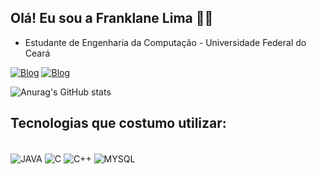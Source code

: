## Olá! Eu sou a Franklane Lima 👋🏼

- Estudante de Engenharia da Computação - Universidade Federal do Ceará
  
[![Blog](https://img.shields.io/badge/YouTube-FF0000?style=for-the-badge&logo=youtube&logoColor=white)](https://www.youtube.com/channel/UCWyuuc8NjYH343F_zqsmkXQ)
[![Blog](https://img.shields.io/badge/LinkedIn-0077B5?style=for-the-badge&logo=linkedin&logoColor=white)](https://www.linkedin.com/in/franklane-lima-443072235/)

![Anurag's GitHub stats](https://github-readme-stats.vercel.app/api?username=FranklaneL&show_icons=true&theme=dark)

## Tecnologias que costumo utilizar:
<div style="display: inline_block"><br/>
<img align="center" alt="JAVA" src="https://img.shields.io/badge/Java-ED8B00?style=for-the-badge&logo=openjdk&logoColor=white"/>
<img align="center" alt="C" src="https://img.shields.io/badge/C-00599C?style=for-the-badge&logo=c&logoColor=white"/>
<img align="center" alt="C++" src="https://img.shields.io/badge/C%2B%2B-00599C?style=for-the-badge&logo=c%2B%2B&logoColor=white"/>
<img align="center" alt="MYSQL" src="https://img.shields.io/badge/MySQL-005C84?style=for-the-badge&logo=mysql&logoColor=white"/>
</div><br/>

